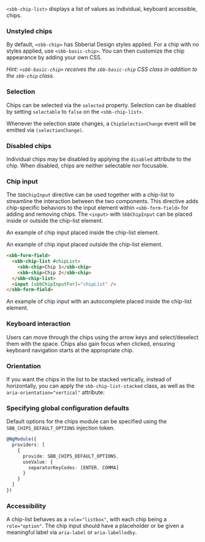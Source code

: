 `<sbb-chip-list>` displays a list of values as individual, keyboard accessible, chips.

<!-- example({"example": "chips-overview",
              "file": "chips-overview-example.html"}) -->

### Unstyled chips

By default, `<sbb-chip>` has Sbberial Design styles applied. For a chip with no styles applied,
use `<sbb-basic-chip>`. You can then customize the chip appearance by adding your own CSS.

_Hint: `<sbb-basic-chip>` receives the `sbb-basic-chip` CSS class in addition to the `sbb-chip` class._

### Selection

Chips can be selected via the `selected` property. Selection can be disabled by setting
`selectable` to `false` on the `<sbb-chip-list>`.

Whenever the selection state changes, a `ChipSelectionChange` event will be emitted via
`(selectionChange)`.

### Disabled chips

Individual chips may be disabled by applying the `disabled` attribute to the chip. When disabled,
chips are neither selectable nor focusable.

### Chip input

The `SbbChipInput` directive can be used together with a chip-list to streamline the interaction
between the two components. This directive adds chip-specific behaviors to the input element
within `<sbb-form-field>` for adding and removing chips. The `<input>` with `SbbChipInput` can
be placed inside or outside the chip-list element.

An example of chip input placed inside the chip-list element.

<!-- example(chips-input) -->

An example of chip input placed outside the chip-list element.

```html
<sbb-form-field>
  <sbb-chip-list #chipList>
    <sbb-chip>Chip 1</sbb-chip>
    <sbb-chip>Chip 2</sbb-chip>
  </sbb-chip-list>
  <input [sbbChipInputFor]="chipList" />
</sbb-form-field>
```

An example of chip input with an autocomplete placed inside the chip-list element.

<!-- example(chips-autocomplete) -->

### Keyboard interaction

Users can move through the chips using the arrow keys and select/deselect them with the space. Chips
also gain focus when clicked, ensuring keyboard navigation starts at the appropriate chip.

### Orientation

If you want the chips in the list to be stacked vertically, instead of horizontally, you can apply
the `sbb-chip-list-stacked` class, as well as the `aria-orientation="vertical"` attribute:

<!-- example({"example": "chips-stacked",
              "file": "chips-stacked-example.html"}) -->

### Specifying global configuration defaults

Default options for the chips module can be specified using the `SBB_CHIPS_DEFAULT_OPTIONS`
injection token.

```ts
@NgModule({
  providers: [
    {
      provide: SBB_CHIPS_DEFAULT_OPTIONS,
      useValue: {
        separatorKeyCodes: [ENTER, COMMA]
      }
    }
  ]
})
```

### Accessibility

A chip-list behaves as a `role="listbox"`, with each chip being a `role="option"`. The chip input
should have a placeholder or be given a meaningful label via `aria-label` or `aria-labelledby`.
